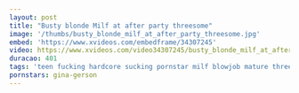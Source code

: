 ```yaml
---
layout: post
title: "Busty blonde Milf at after party threesome"
image: '/thumbs/busty_blonde_milf_at_after_party_threesome.jpg'
embed: 'https://www.xvideos.com/embedframe/34307245'
video: https://www.xvideos.com/video34307245/busty_blonde_milf_at_after_party_threesome
duracao: 401
tags: 'teen fucking hardcore sucking pornstar milf blowjob mature threesome busty bigtits bigcock mom mother stepmom oldvsyoung'
pornstars: gina-gerson
---
```

